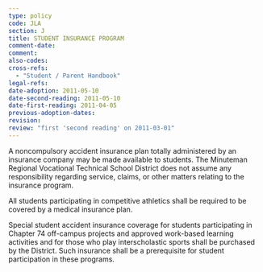 ```yaml
---
type: policy
code: JLA
section: J
title: STUDENT INSURANCE PROGRAM
comment-date:
comment:
also-codes:
cross-refs:
  - "Student / Parent Handbook"
legal-refs:
date-adoption: 2011-05-10
date-second-reading: 2011-05-10
date-first-reading: 2011-04-05
previous-adoption-dates:
revision: 
review: "first 'second reading' on 2011-03-01"
---
```


A noncompulsory accident insurance plan totally administered by an insurance company may be made available to students.  The Minuteman Regional Vocational Technical School District does not assume any responsibility regarding service, claims, or other matters relating to the insurance program.

All students participating in competitive athletics shall be required to be covered by a medical insurance plan.

Special student accident insurance coverage for students participating in Chapter 74 off-campus projects and approved work-based learning activities and for those who play interscholastic sports shall be purchased by the District.  Such insurance shall be a prerequisite for student participation in these programs.

